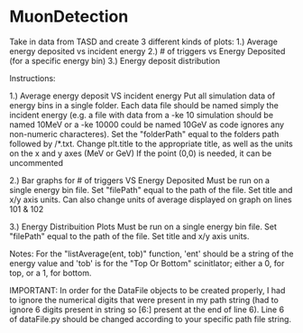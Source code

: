 # MuonDetection
Take in data from TASD and create 3 different kinds of plots:
1.) Average energy deposited vs incident energy
2.) # of triggers vs Energy Deposited (for a specific energy bin)
3.) Energy deposit distribution

Instructions:

1.) Average energy deposit VS incident energy
        Put all simulation data of energy bins in a single folder.
        Each data file should be named simply the incident energy (e.g. a file with data from a -ke 10 simulation should be         named 10MeV or a -ke 10000 could be named 10GeV as code ignores any non-numeric characteres).
        Set the "folderPath" equal to the folders path followed by /*.txt.
        Change plt.title to the appropriate title, as well as the units on the x and y axes (MeV or GeV)
        If the point (0,0) is needed, it can be uncommented
        
        
2.) Bar graphs for # of triggers VS Energy Deposited
        Must be run on a single energy bin file.
        Set "filePath" equal to the path of the file.
        Set title and x/y axis units.
          Can also change units of average displayed on graph on lines 101 & 102
          
          
3.) Energy Distribuition Plots
        Must be run on a single energy bin file.
        Set "filePath" equal to the path of the file.
        Set title and x/y axis units.
        
        
Notes:
    For the "listAverage(ent, tob)" function, 'ent' should be a string of the energy value and 'tob' is for the "Top Or Bottom" scinitlator; either a 0, for top, or a 1, for bottom.


IMPORTANT:
    In order for the DataFile objects to be created properly, I had to ignore the numerical digits that were present in my path string (had to ignore 6 digits present in string so [6:] present at the end of line 6). Line 6 of dataFile.py should be changed according to your specific path file string.

